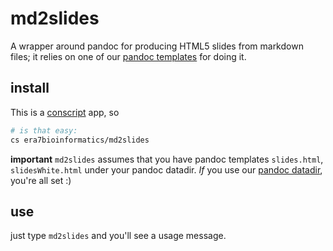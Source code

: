 
# md2slides #

A wrapper around pandoc for producing HTML5 slides from markdown files; it relies on one of our [pandoc templates](https://github.com/era7bioinformatics/.pandoc) for doing it.

## install ##

This is a [conscript](http://github.com/n8han/conscript) app, so

``` bash
# is that easy:
cs era7bioinformatics/md2slides
```

**important** `md2slides` assumes that you have pandoc templates `slides.html`, `slidesWhite.html` under your pandoc datadir. _If_ you use our [pandoc datadir](https://github.com/era7bioinformatics/.pandoc), you're all set :)

## use ##

just type `md2slides` and you'll see a usage message.